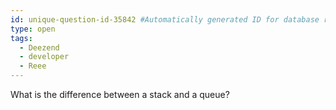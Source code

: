 ```yaml
---
id: unique-question-id-35842 #Automatically generated ID for database reference, do not modify!
type: open
tags: 
  - Deezend 
  - developer
  - Reee
---
```

What is the difference between a stack and a queue?
